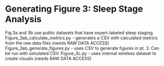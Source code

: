 # Generating Figure 3: Sleep Stage Analysis

Fig 3a and 3b use public datasets that have expert-labeled sleep staging. 
Figure_3ab_calculate_metrics.py - generates a CSV with calculated metrics from the raw data files (needs RAW DATA ACCESS)
Figure_3ab_generate_figures.py - uses CSV to generate figures in pt. 3. Can be run with simulated CSV. 
Figure_3c.py - uses internal wireless dataset to create visuals (needs RAW DATA ACCESS)